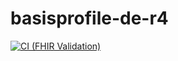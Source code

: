 # basisprofile-de-r4

[![CI (FHIR Validation)](https://github.com/hl7germany/basisprofil-de-r4/actions/workflows/main.yml/badge.svg)](https://github.com/hl7germany/basisprofil-de-r4/actions/workflows/main.yml)
